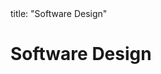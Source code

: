 <frontmatter>
title: "Software Design"
</frontmatter>

<link rel="stylesheet" href="{{baseUrl}}/css/textbook.css">

<div class="website-content" id="all">

# Software Design

<panel header="## Introduction" type="seamless" alt="introduction" expanded >
  <include src="introduction/index.md#main" />
</panel>

</div>
